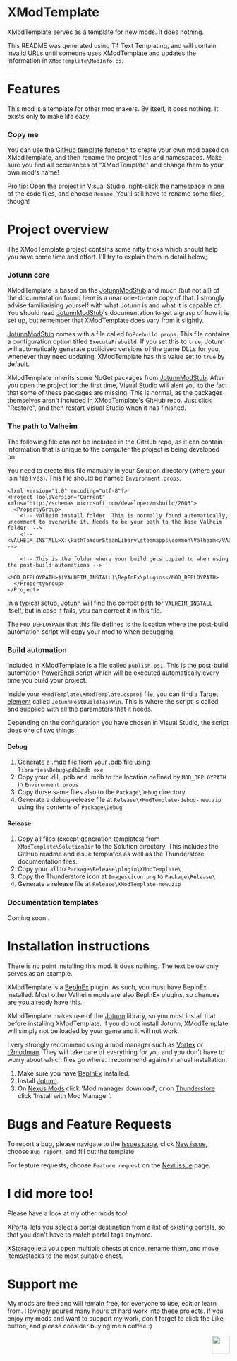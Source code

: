 # XModTemplate

XModTemplate serves as a template for new mods. It does nothing.

This README was generated using T4 Text Templating, and will contain invalid URLs until someone uses XModTemplate and updates the information in `XModTemplate\ModInfo.cs`.

# Features

This mod is a template for other mod makers. By itself, it does nothing. It exists only to make life easy.

### Copy me

You can use the [GitHub template function](https://github.com/SpikeHimself/XModTemplate/generate) to create your own mod based on XModTemplate, and then rename the project files and namespaces.
Make sure you find all occurances of "XModTemplate" and change them to your own mod's name!

Pro tip: Open the project in Visual Studio, right-click the namespace in one of the code files, and choose `Rename`. You'll still have to rename some files, though!

# Project overview

The XModTemplate project contains some nifty tricks which should help you save some time and effort. I'll try to explain them in detail below;

### Jotunn core

XModTemplate is based on the [JotunnModStub](https://github.com/Valheim-Modding/JotunnModStub) and much (but not all) of the documentation found here is a near one-to-one copy of that.
I strongly advise familiarising yourself with what Jotunn is and what it is capable of. You should read [JotunnModStub](https://github.com/Valheim-Modding/JotunnModStub)'s documentation to get a grasp of how it is set up, but remember that XModTemplate does vary from it slightly.

[JotunnModStub](https://github.com/Valheim-Modding/JotunnModStub) comes with a file called `DoPrebuild.props`. This file contains a configuration option titled `ExecutePrebuild`. If you set this to `true`, Jotunn will automatically generate publicised versions of the game DLLs for you, whenever they need updating.
XModTemplate has this value set to  `true` by default.

XModTemplate inherits some NuGet packages from [JotunnModStub](https://github.com/Valheim-Modding/JotunnModStub). After you open the project for the first time, Visual Studio will alert you to the fact that some of these packages are missing. This is normal, as the packages themselves aren't included in XModTemplate's GitHub repo. Just click "Restore", and then restart Visual Studio when it has finished.

### The path to Valheim

The following file can not be included in the GitHub repo, as it can contain information that is unique to the computer the project is being developed on.

You need to create this file manually in your Solution directory (where your .sln file lives). This file should be named `Environment.props`.

```
<?xml version="1.0" encoding="utf-8"?>
<Project ToolsVersion="Current" xmlns="http://schemas.microsoft.com/developer/msbuild/2003">
  <PropertyGroup>
    <!-- Valheim install folder. This is normally found automatically, uncomment to overwrite it. Needs to be your path to the base Valheim folder. -->
    <!-- <VALHEIM_INSTALL>X:\PathToYourSteamLibary\steamapps\common\Valheim</VALHEIM_INSTALL> -->

    <!-- This is the folder where your build gets copied to when using the post-build automations -->
    <MOD_DEPLOYPATH>$(VALHEIM_INSTALL)\BepInEx\plugins</MOD_DEPLOYPATH>
  </PropertyGroup>
</Project>
```

In a typical setup, Jotunn will find the correct path for `VALHEIM_INSTALL` itself, but in case it fails, you can correct it in this file.

The `MOD_DEPLOYPATH` that this file defines is the location where the post-build automation script will copy your mod to when debugging.


### Build automation

Included in XModTemplate is a file called `publish.ps1`. This is the post-build automation [PowerShell](https://learn.microsoft.com/en-us/powershell/) script which will be executed automatically every time you build your project.

Inside your `XModTemplate\XModTemplate.csproj` file, you can find a [Target element](https://learn.microsoft.com/en-us/visualstudio/msbuild/target-element-msbuild?view=vs-2022) called `JotunnPostBuildTaskWin`. This is where the script is called and supplied with all the parameters that it needs.

Depending on the configuration you have chosen in Visual Studio, the script does one of two things:

#### Debug

1. Generate a .mdb file from your .pdb file using `libraries\Debug\pdb2mdb.exe`
2. Copy your .dll, .pdb and .mdb to the location defined by `MOD_DEPLOYPATH` in `Environment.props`
3. Copy those same files also to the `Package\Debug` directory
4. Generate a debug-release file at `Release\XModTemplate-debug-new.zip` using the contents of `Package\Debug`


#### Release

1. Copy all files (except generation templates) from `XModTemplate\SolutionDir` to the Solution directory. This includes the GitHub readme and issue templates as well as the Thunderstore documentation files.
2. Copy your .dll to `Package\Release\plugin\XModTemplate\`
3. Copy the Thunderstore icon at `Images\icon.png` to `Package\Release\`
4. Generate a release file at `Release\XModTemplate-new.zip`


### Documentation templates

Coming soon..


# Installation instructions

There is no point installing this mod. It does nothing. The text below only serves as an example.

XModTemplate is a [BepInEx](https://valheim.thunderstore.io/package/denikson/BepInExPack_Valheim/) plugin. As such, you must have BepInEx installed. Most other Valheim mods are also BepInEx plugins, so chances are you already have this.

XModTemplate makes use of the [Jotunn](https://valheim.thunderstore.io/package/ValheimModding/Jotunn/) library, so you must install that before installing XModTemplate. If you do not install Jotunn, XModTemplate will simply not be loaded by your game and it will not work.

I very strongly recommend using a mod manager such as [Vortex](https://www.nexusmods.com/site/mods/1) or [r2modman](https://valheim.thunderstore.io/package/ebkr/r2modman/). They will take care of everything for you and you don't have to worry about which files go where. I recommend against manual installation.
1. Make sure you have [BepInEx](https://valheim.thunderstore.io/package/denikson/BepInExPack_Valheim/) installed.
2. Install [Jotunn](https://valheim.thunderstore.io/package/ValheimModding/Jotunn/).
3. On [Nexus Mods](https://www.nexusmods.com/valheim/mods/-1) click 'Mod manager download', or on [Thunderstore](https://valheim.thunderstore.io/package/SpikeHimself/XModTemplate/) click 'Install with Mod Manager'.



# Bugs and Feature Requests

To report a bug, please navigate to the [Issues page](https://github.com/SpikeHimself/XModTemplate/issues), click [New issue](https://github.com/SpikeHimself/XModTemplate/issues/new/choose), choose `Bug report`, and fill out the template.

For feature requests, choose `Feature request` on the [New issue](https://github.com/SpikeHimself/XModTemplate/issues/new/choose) page.


# I did more too!

Please have a look at my other mods too! 

[XPortal](https://valheim.thunderstore.io/package/SpikeHimself/XPortal/) lets you select a portal destination from a list of existing portals, so that you don't have to match portal tags anymore.

[XStorage](https://valheim.thunderstore.io/package/SpikeHimself/XStorage/) lets you open multiple chests at once, rename them, and move items/stacks to the most suitable chest.


# Support me

My mods are free and will remain free, for everyone to use, edit or learn from. I lovingly poured many hours of hard work into these projects. If you enjoy my mods and want to support my work, don't forget to click the Like button, and please consider buying me a coffee :)

[<img src="https://cdn.buymeacoffee.com/buttons/v2/default-yellow.png" height="40" align="right" />](https://www.buymeacoffee.com/SpikeHimself)
